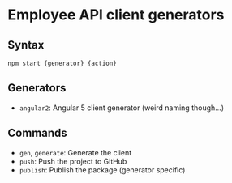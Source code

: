 Employee API client generators
=======================================


## Syntax

`npm start {generator} {action}`

## Generators
* `angular2`: Angular 5 client generator (weird naming though...)


## Commands
* `gen`, `generate`: Generate the client
* `push`: Push the project to GitHub
* `publish`: Publish the package (generator specific)
